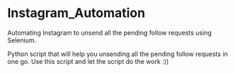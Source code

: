 # Instagram_Automation
Automating Instagram to unsend all the pending follow requests using Selenium.



Python script that will help you unsending all the pending follow requests in one go.
Use this script and let the script do the work :))
